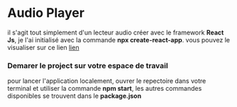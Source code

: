 # Audio Player  

il s'agit tout simplement d'un lecteur audio créer avec le framework **React Js**,
je l'ai initialisé avec la commande **npx create-react-app**. 
vous pouvez le visualiser sur ce lien [lien][def]

  ### Demarer le project sur votre espace de travail

  pour lancer l'application localement, ouvrer le repectoire dans votre terminal et utiliser la commande **npm start**, les autres commandes disponibles se trouvent dans le **package.json**

[def]: https://glodielukose.github.io/audio_player/
